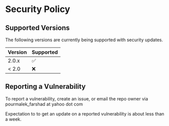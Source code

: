 # Security Policy

## Supported Versions

The following versions are currently being supported with security updates.

| Version | Supported          |
| ------- | ------------------ |
| 2.0.x   | :white_check_mark: |
| < 2.0   | :x:                |

## Reporting a Vulnerability

To report a vulnerability, create an issue, or email the repo owner via pourmalek_farshad at yahoo dot com

Expectation to to get an update on a reported vulnerability is about less than a week. 


